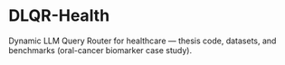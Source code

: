 # DLQR-Health
Dynamic LLM Query Router for healthcare — thesis code, datasets, and benchmarks (oral-cancer biomarker case study).
